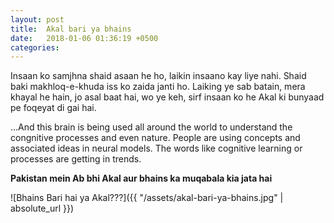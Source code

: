 ```yaml
---
layout: post
title:  Akal bari ya bhains
date:   2018-01-06 01:36:19 +0500
categories: 
---
```




Insaan ko samjhna shaid asaan he ho, laikin insaano kay liye nahi. Shaid baki makhloq-e-khuda iss ko zaida janti ho.
Laiking ye sab batain, mera khayal he hain, jo asal baat hai, wo ye keh, sirf insaan ko he Akal ki bunyaad pe foqeyat di gai hai.

...And this brain is being used all around the world to understand the congnitive processes and even nature. People are using concepts
and associated ideas in neural models. The words like cognitive learning or processes are getting in trends.

<strong>Pakistan mein Ab bhi Akal aur bhains ka muqabala kia jata hai</strong>

![Bhains Bari hai ya Akal???]({{ "/assets/akal-bari-ya-bhains.jpg" | absolute_url }})
